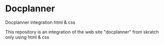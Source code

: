 # Docplanner
Docplanner integration html &amp; css

This repository is an integration of the web site "docplanner" from skratch only using html & css
